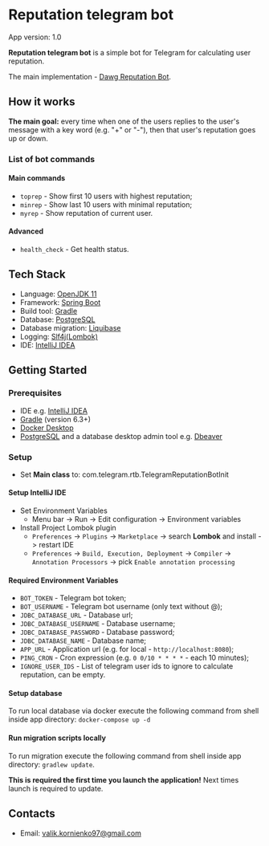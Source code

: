 # Reputation telegram bot

App version: 1.0

**Reputation telegram bot** is a simple bot for Telegram for calculating user reputation.

The main implementation - [Dawg Reputation Bot](https://t.me/dawgReputationBot).

## How it works

**The main goal:** every time when one of the users replies to the user's message with a key word (e.g. "+" or "-"), then that user's reputation goes up or down.

### List of bot commands 

#### Main commands

* ``toprep`` - Show first 10 users with highest reputation;
* ``minrep`` - Show last 10 users with minimal reputation;
* ``myrep`` - Show reputation of current user.

#### Advanced
* ``health_check`` - Get health status.

## Tech Stack

* Language: [OpenJDK 11](https://adoptopenjdk.net/)
* Framework: [Spring Boot](https://spring.io/projects/spring-boot)
* Build tool: [Gradle](https://gradle.org/)
* Database: [PostgreSQL](https://www.postgresql.org/)
* Database migration: [Liquibase](https://www.liquibase.org/)
* Logging: [Slf4j(Lombok)](https://projectlombok.org/api/lombok/extern/slf4j/Slf4j.html)
* IDE: [IntelliJ IDEA](https://www.jetbrains.com/idea/)

## Getting Started 

### Prerequisites

* IDE e.g. [IntelliJ IDEA](https://www.jetbrains.com/idea/)
* [Gradle](https://gradle.org/install/) (version 6.3+)
* [Docker Desktop](https://www.docker.com/products/docker-desktop)
* [PostgreSQL](https://www.postgresql.org/download/) and a database desktop admin tool e.g. [Dbeaver](https://dbeaver.io/)

### Setup

* Set **Main class** to: com.telegram.rtb.TelegramReputationBotInit

#### Setup IntelliJ IDE

* Set Environment Variables
  * Menu bar -> Run -> Edit configuration -> Environment variables
* Install Project Lombok plugin
  * `Preferences` -> `Plugins` -> `Marketplace` -> search **Lombok** and install -> restart IDE
  * `Preferences` -> `Build, Execution, Deployment` -> `Compiler` -> `Annotation Processors` -> pick `Enable annotation processing`

#### Required Environment Variables
* ``BOT_TOKEN`` - Telegram bot token;
* ``BOT_USERNAME`` - Telegram bot username (only text without @);
* ``JDBC_DATABASE_URL`` - Database url;
* ``JDBC_DATABASE_USERNAME`` - Database username;
* ``JDBC_DATABASE_PASSWORD`` - Database password;
* ``JDBC_DATABASE_NAME`` - Database name;
* ``APP_URL`` - Application url (e.g. for local - ``http://localhost:8080``);
* ``PING_CRON`` - Cron expression (e.g. ``0 0/10 * * * *`` - each 10 minutes);
* ``IGNORE_USER_IDS`` - List of telegram user ids to ignore to calculate reputation, can be empty.

#### Setup database 

To run local database via docker execute the following command from shell inside app directory: ``docker-compose up -d``

#### Run migration scripts locally

To run migration execute the following command from shell inside app directory: ``gradlew update``.

**This is required the first time you launch the application!** Next times launch is required to update.

## Contacts

* Email: valik.kornienko97@gmail.com 
